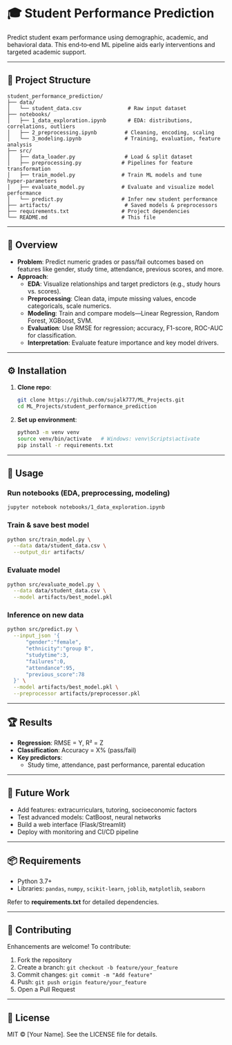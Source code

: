 # 🎓 Student Performance Prediction

Predict student exam performance using demographic, academic, and behavioral data. This end‑to‑end ML pipeline aids early interventions and targeted academic support.

---

## 📁 Project Structure

```
student_performance_prediction/
├── data/
│   └── student_data.csv               # Raw input dataset
├── notebooks/
│   ├── 1_data_exploration.ipynb       # EDA: distributions, correlations, outliers
│   ├── 2_preprocessing.ipynb         # Cleaning, encoding, scaling
│   └── 3_modeling.ipynb              # Training, evaluation, feature analysis
├── src/
│   ├── data_loader.py                # Load & split dataset
│   ├── preprocessing.py             # Pipelines for feature transformation
│   ├── train_model.py               # Train ML models and tune hyper‑parameters
│   ├── evaluate_model.py            # Evaluate and visualize model performance
│   └── predict.py                   # Infer new student performance
├── artifacts/                        # Saved models & preprocessors
├── requirements.txt                 # Project dependencies
└── README.md                        # This file
```

---

## 🧠 Overview

- **Problem**: Predict numeric grades or pass/fail outcomes based on features like gender, study time, attendance, previous scores, and more.
- **Approach**:
  - **EDA**: Visualize relationships and target predictors (e.g., study hours vs. scores).
  - **Preprocessing**: Clean data, impute missing values, encode categoricals, scale numerics.
  - **Modeling**: Train and compare models—Linear Regression, Random Forest, XGBoost, SVM.
  - **Evaluation**: Use RMSE for regression; accuracy, F1-score, ROC-AUC for classification.
  - **Interpretation**: Evaluate feature importance and key model drivers.

---

## ⚙️ Installation

1. **Clone repo**:
   ```bash
   git clone https://github.com/sujalk777/ML_Projects.git
   cd ML_Projects/student_performance_prediction
   ```

2. **Set up environment**:
   ```bash
   python3 -m venv venv
   source venv/bin/activate   # Windows: venv\Scripts\activate
   pip install -r requirements.txt
   ```

---

## 🚀 Usage

### Run notebooks (EDA, preprocessing, modeling)
```bash
jupyter notebook notebooks/1_data_exploration.ipynb
```

### Train & save best model
```bash
python src/train_model.py \
  --data data/student_data.csv \
  --output_dir artifacts/
```

### Evaluate model
```bash
python src/evaluate_model.py \
  --data data/student_data.csv \
  --model artifacts/best_model.pkl
```

### Inference on new data
```bash
python src/predict.py \
  --input_json '{
      "gender":"female",
      "ethnicity":"group B",
      "studytime":3,
      "failures":0,
      "attendance":95,
      "previous_score":78
  }' \
  --model artifacts/best_model.pkl \
  --preprocessor artifacts/preprocessor.pkl
```

---

## 🏆 Results

- **Regression**: RMSE = Y, R² = Z
- **Classification**: Accuracy = X% (pass/fail)
- **Key predictors**:
  - Study time, attendance, past performance, parental education

---

## 🔧 Future Work

- Add features: extracurriculars, tutoring, socioeconomic factors
- Test advanced models: CatBoost, neural networks
- Build a web interface (Flask/Streamlit)
- Deploy with monitoring and CI/CD pipeline

---

## 📦 Requirements

- Python 3.7+
- Libraries: `pandas`, `numpy`, `scikit-learn`, `joblib`, `matplotlib`, `seaborn`

Refer to **requirements.txt** for detailed dependencies.

---

## 🤝 Contributing

Enhancements are welcome! To contribute:
1. Fork the repository  
2. Create a branch: `git checkout -b feature/your_feature`
3. Commit changes: `git commit -m "Add feature"`
4. Push: `git push origin feature/your_feature`
5. Open a Pull Request

---

## 📄 License

MIT © [Your Name]. See the LICENSE file for details.
